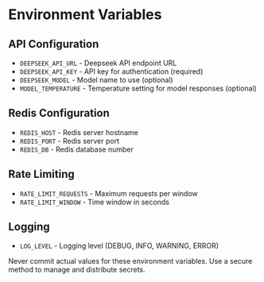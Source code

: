 # Environment Variables

## API Configuration
- `DEEPSEEK_API_URL` - Deepseek API endpoint URL
- `DEEPSEEK_API_KEY` - API key for authentication (required)
- `DEEPSEEK_MODEL` - Model name to use (optional)
- `MODEL_TEMPERATURE` - Temperature setting for model responses (optional)

## Redis Configuration
- `REDIS_HOST` - Redis server hostname
- `REDIS_PORT` - Redis server port
- `REDIS_DB` - Redis database number

## Rate Limiting
- `RATE_LIMIT_REQUESTS` - Maximum requests per window
- `RATE_LIMIT_WINDOW` - Time window in seconds

## Logging
- `LOG_LEVEL` - Logging level (DEBUG, INFO, WARNING, ERROR)

Never commit actual values for these environment variables. Use a secure method to manage and distribute secrets.
